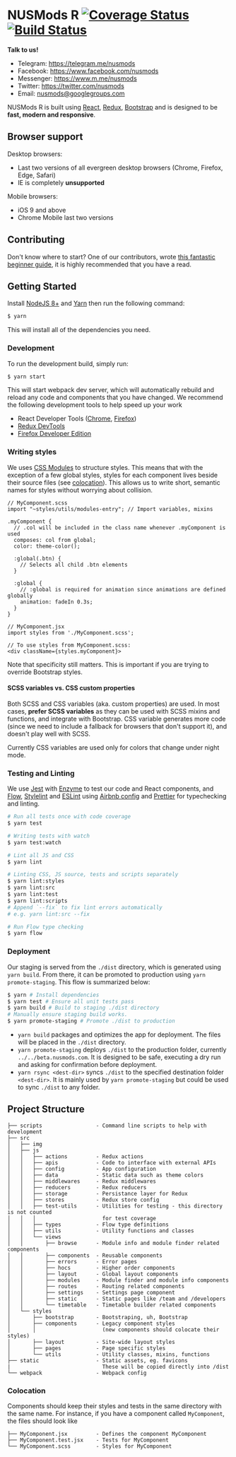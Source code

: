 # NUSMods R [![Coverage Status](https://coveralls.io/repos/github/nusmodifications/nusmods/badge.svg?branch=master)](https://coveralls.io/github/nusmodifications/nusmods?branch=master) [![Build Status](https://travis-ci.org/nusmodifications/nusmods.svg?branch=master)](https://travis-ci.org/nusmodifications/nusmods)

**Talk to us!**

- Telegram: https://telegram.me/nusmods
- Facebook: https://www.facebook.com/nusmods
- Messenger: https://www.m.me/nusmods
- Twitter: https://twitter.com/nusmods
- Email: nusmods@googlegroups.com

NUSMods R is built using [React][react], [Redux][redux], [Bootstrap][bootstrap] and is designed to be **fast, modern and responsive**.

## Browser support

Desktop browsers:

- Last two versions of all evergreen desktop browsers (Chrome, Firefox, Edge, Safari)
- IE is completely **unsupported**

Mobile browsers:

- iOS 9 and above
- Chrome Mobile last two versions

## Contributing

Don't know where to start? One of our contributors, wrote [this fantastic beginner guide][zames-guide], it is highly recommended that you have a read.

## Getting Started

Install [NodeJS 8+](https://nodejs.org/en/) and [Yarn](https://yarnpkg.com/en/docs/install) then run the following command:

```sh
$ yarn
```

This will install all of the dependencies you need.

### Development

To run the development build, simply run:

```sh
$ yarn start
```

This will start webpack dev server, which will automatically rebuild and reload any code and components that you have changed. We recommend the following development tools to help speed up your work

- React Developer Tools ([Chrome](https://chrome.google.com/webstore/detail/react-developer-tools/fmkadmapgofadopljbjfkapdkoienihi), [Firefox](https://addons.mozilla.org/firefox/addon/react-devtools/))
- [Redux DevTools](http://extension.remotedev.io/#installation)
- [Firefox Developer Edition](https://www.mozilla.org/en-US/firefox/developer/)

### Writing styles

We uses [CSS Modules][css-modules] to structure styles. This means that with the exception of a few global styles, styles for each component lives beside their source files (see [colocation](#colocation)). This allows us to write short, semantic names for styles without worrying about collision.

```
// MyComponent.scss
import "~styles/utils/modules-entry"; // Import variables, mixins

.myComponent {
  // .col will be included in the class name whenever .myComponent is used
  composes: col from global;
  color: theme-color();

  :global(.btn) {
    // Selects all child .btn elements
  }

  :global {
    // :global is required for animation since animations are defined globally
    animation: fadeIn 0.3s;
  }
}

// MyComponent.jsx
import styles from './MyComponent.scss';

// To use styles from MyComponent.scss:
<div className={styles.myComponent}>
```

Note that specificity still matters. This is important if you are trying to override Bootstrap styles.

#### SCSS variables vs. CSS custom properties

Both SCSS and CSS variables (aka. custom properties) are used. In most cases, **prefer SCSS variables** as they can be used with SCSS mixins and functions, and integrate with Bootstrap. CSS variable generates more code (since we need to include a fallback for browsers that don't support it), and doesn't play well with SCSS.

Currently CSS variables are used only for colors that change under night mode.

### Testing and Linting

We use [Jest][jest] with [Enzyme][enzyme] to test our code and React components, and [Flow][flow], [Stylelint][stylelint] and [ESLint][eslint] using [Airbnb config][eslint-airbnb] and [Prettier][prettier] for typechecking and linting.

```sh
# Run all tests once with code coverage
$ yarn test

# Writing tests with watch
$ yarn test:watch

# Lint all JS and CSS
$ yarn lint

# Linting CSS, JS source, tests and scripts separately
$ yarn lint:styles
$ yarn lint:src
$ yarn lint:test
$ yarn lint:scripts
# Append `--fix` to fix lint errors automatically
# e.g. yarn lint:src --fix

# Run Flow type checking
$ yarn flow
```

### Deployment

Our staging is served from the `./dist` directory, which is generated using `yarn build`. From there, it can be promoted to production using `yarn promote-staging`. This flow is summarized below:

```sh
$ yarn # Install dependencies
$ yarn test # Ensure all unit tests pass
$ yarn build # Build to staging ./dist directory
# Manually ensure staging build works.
$ yarn promote-staging # Promote ./dist to production
```

- `yarn build` packages and optimizes the app for deployment. The files will be placed in the `./dist` directory.
- `yarn promote-staging` deploys `./dist` to the production folder, currently `../../beta.nusmods.com`. It is designed to be safe, executing a dry run and asking for confirmation before deployment.
- `yarn rsync <dest-dir>` syncs `./dist` to the specified destination folder `<dest-dir>`. It is mainly used by `yarn promote-staging` but could be used to sync `./dist` to any folder.

## Project Structure

```
├── scripts                 - Command line scripts to help with development
├── src
│   ├── img
│   ├── js
│   │   ├── actions         - Redux actions
│   │   ├── apis            - Code to interface with external APIs
│   │   ├── config          - App configuration
│   │   ├── data            - Static data such as theme colors
│   │   ├── middlewares     - Redux middlewares
│   │   ├── reducers        - Redux reducers
│   │   ├── storage         - Persistance layer for Redux
│   │   ├── stores          - Redux store config
│   │   ├── test-utils      - Utilities for testing - this directory is not counted
│   │   │                     for test coverage
│   │   ├── types           - Flow type definitions
│   │   ├── utils           - Utility functions and classes
│   │   └── views
│   │       ├── browse      - Module info and module finder related components
│   │       ├── components  - Reusable components
│   │       ├── errors      - Error pages
│   │       ├── hocs        - Higher order components
│   │       ├── layout      - Global layout components
│   │       ├── modules     - Module finder and module info components
│   │       ├── routes      - Routing related components
│   │       ├── settings    - Settings page component
│   │       ├── static      - Static pages like /team and /developers
│   │       └── timetable   - Timetable builder related components
│   └── styles
│       ├── bootstrap       - Bootstraping, uh, Bootstrap
│       ├── components      - Legacy component styles
│       │                     (new components should colocate their styles)
│       ├── layout          - Site-wide layout styles
│       ├── pages           - Page specific styles
│       └── utils           - Utility classes, mixins, functions
├── static                  - Static assets, eg. favicons
|                             These will be copied directly into /dist
└── webpack                 - Webpack config
```

### Colocation

Components should keep their styles and tests in the same directory with the same name. For instance, if you have a component called `MyComponent`, the files should look like

```
├── MyComponent.jsx         - Defines the component MyComponent
├── MyComponent.test.jsx    - Tests for MyComponent
└── MyComponent.scss        - Styles for MyComponent
```

[react]: https://reactjs.org/
[redux]: http://redux.js.org/
[bootstrap]: https://getbootstrap.com/
[jest]: https://facebook.github.io/jest/
[enzyme]: http://airbnb.io/enzyme/
[flow]: https://flow.org/
[eslint]: https://eslint.org/
[eslint-airbnb]: https://www.npmjs.com/package/eslint-config-airbnb
[prettier]: https://prettier.io/docs/en/
[stylelint]: https://stylelint.io/
[zames-guide]: https://medium.com/@zameschua/getting-my-feet-wet-my-experience-with-open-source-and-nusmods-f1381450517e
[css-modules]: https://github.com/css-modules/css-modules

